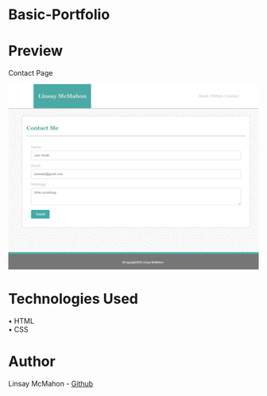 # Basic-Portfolio

# Preview

Contact Page

![Contact-Page](./assets/images/contact_page.png)

# Technologies Used
• HTML <br>
• CSS

# Author
Linsay McMahon - [Github](https://github.com/McMahon8900)